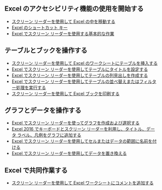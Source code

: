 ## Excel のアクセシビリティ機能の使用を開始する
- [スクリーン リーダーを使用して Excel の中を移動する](https://support.office.com/ja-jp/article/%E3%82%B9%E3%82%AF%E3%83%AA%E3%83%BC%E3%83%B3-%E3%83%AA%E3%83%BC%E3%83%80%E3%83%BC%E3%82%92%E4%BD%BF%E7%94%A8%E3%81%97%E3%81%A6-excel-%E3%81%AE%E4%B8%AD%E3%82%92%E7%A7%BB%E5%8B%95%E3%81%99%E3%82%8B-cbf024e8-2abd-4764-b639-f24eed659a53#picktab=windows)<br/>
- [Excel のショートカット キー](https://support.office.com/ja-jp/article/excel-for-windows-%E3%81%AE%E3%82%B7%E3%83%A7%E3%83%BC%E3%83%88%E3%82%AB%E3%83%83%E3%83%88-%E3%82%AD%E3%83%BC-1798d9d5-842a-42b8-9c99-9b7213f0040f#picktab=windows)<br/>
- [Excel でスクリーン リーダーを使用する基本的な作業](https://support.office.com/ja-jp/article/excel-%E3%81%A7%E3%82%B9%E3%82%AF%E3%83%AA%E3%83%BC%E3%83%B3-%E3%83%AA%E3%83%BC%E3%83%80%E3%83%BC%E3%82%92%E4%BD%BF%E7%94%A8%E3%81%99%E3%82%8B%E5%9F%BA%E6%9C%AC%E7%9A%84%E3%81%AA%E4%BD%9C%E6%A5%AD-6b275296-a377-4608-af7b-1571e2924a7c#picktab=windows)<br/>

## テーブルとブックを操作する

- [スクリーン リーダーを使用して Excel のワークシートにテーブルを挿入する](https://support.office.com/ja-jp/article/%E3%82%B9%E3%82%AF%E3%83%AA%E3%83%BC%E3%83%B3-%E3%83%AA%E3%83%BC%E3%83%80%E3%83%BC%E3%82%92%E4%BD%BF%E7%94%A8%E3%81%97%E3%81%A6-excel-%E3%81%AE%E3%83%AF%E3%83%BC%E3%82%AF%E3%82%B7%E3%83%BC%E3%83%88%E3%81%AB%E3%83%86%E3%83%BC%E3%83%96%E3%83%AB%E3%82%92%E6%8C%BF%E5%85%A5%E3%81%99%E3%82%8B-1ca888e2-b284-4675-871d-89ae012a5dc6#picktab=windows)<br/>
- [Excel でスクリーン リーダーを使用してテーブルにタイトルを設定する](https://support.office.com/ja-jp/article/excel-%E3%81%A7%E3%82%B9%E3%82%AF%E3%83%AA%E3%83%BC%E3%83%B3-%E3%83%AA%E3%83%BC%E3%83%80%E3%83%BC%E3%82%92%E4%BD%BF%E7%94%A8%E3%81%97%E3%81%A6%E3%83%86%E3%83%BC%E3%83%96%E3%83%AB%E3%81%AB%E3%82%BF%E3%82%A4%E3%83%88%E3%83%AB%E3%82%92%E8%A8%AD%E5%AE%9A%E3%81%99%E3%82%8B-f019d2fe-72c7-426f-89c0-8a56457a31f4)<br/>
- [Excel でスクリーン リーダーを使用してテーブルの列見出しを作成する](https://support.office.com/ja-jp/article/excel-%E3%81%A7%E3%82%B9%E3%82%AF%E3%83%AA%E3%83%BC%E3%83%B3-%E3%83%AA%E3%83%BC%E3%83%80%E3%83%BC%E3%82%92%E4%BD%BF%E7%94%A8%E3%81%97%E3%81%A6%E3%83%86%E3%83%BC%E3%83%96%E3%83%AB%E3%81%AE%E5%88%97%E8%A6%8B%E5%87%BA%E3%81%97%E3%82%92%E4%BD%9C%E6%88%90%E3%81%99%E3%82%8B-ed7b9782-be92-4132-b0a8-9fcda28789a1)<br/>
- [Excel でスクリーン リーダーを使用してテーブルの並べ替えまたはフィルター処理を実行する](https://support.office.com/ja-jp/article/excel-%E3%81%A7%E3%82%B9%E3%82%AF%E3%83%AA%E3%83%BC%E3%83%B3-%E3%83%AA%E3%83%BC%E3%83%80%E3%83%BC%E3%82%92%E4%BD%BF%E3%81%A3%E3%81%A6%E3%83%86%E3%83%BC%E3%83%96%E3%83%AB%E3%81%AE%E4%B8%A6%E3%81%B9%E6%9B%BF%E3%81%88%E3%81%BE%E3%81%9F%E3%81%AF%E3%83%95%E3%82%A3%E3%83%AB%E3%82%BF%E3%83%BC%E5%87%A6%E7%90%86%E3%82%92%E5%AE%9F%E8%A1%8C%E3%81%99%E3%82%8B-d6ae119c-5fab-4b7f-8869-6ef02ece71f5#picktab=windows)<br/>
- [スクリーン リーダーを使用して Excel ブックを印刷する](https://support.office.com/ja-jp/article/%E3%82%B9%E3%82%AF%E3%83%AA%E3%83%BC%E3%83%B3-%E3%83%AA%E3%83%BC%E3%83%80%E3%83%BC%E3%82%92%E4%BD%BF%E7%94%A8%E3%81%97%E3%81%A6-excel-%E3%83%96%E3%83%83%E3%82%AF%E3%82%92%E5%8D%B0%E5%88%B7%E3%81%99%E3%82%8B-deddf091-16ee-4694-b65e-f95781e9cef3#picktab=windows)<br/>

## グラフとデータを操作する

- [Excel でスクリーン リーダーを使ってグラフを作成および選択する](https://support.office.com/ja-jp/article/excel-%E3%81%A7%E3%82%B9%E3%82%AF%E3%83%AA%E3%83%BC%E3%83%B3-%E3%83%AA%E3%83%BC%E3%83%80%E3%83%BC%E3%82%92%E4%BD%BF%E3%81%A3%E3%81%A6%E3%82%B0%E3%83%A9%E3%83%95%E3%82%92%E4%BD%9C%E6%88%90%E3%81%8A%E3%82%88%E3%81%B3%E9%81%B8%E6%8A%9E%E3%81%99%E3%82%8B-af32b734-edfe-44df-b21e-4aa05d20b03b#picktab=windows)<br/>
- [Excel 2016 でキーボードとスクリーン リーダーを利用し、タイトル、データ ラベル、凡例をグラフに追加する](https://support.office.com/ja-jp/article/excel-%E3%81%A7%E3%82%B9%E3%82%AF%E3%83%AA%E3%83%BC%E3%83%B3-%E3%83%AA%E3%83%BC%E3%83%80%E3%83%BC%E3%82%92%E5%88%A9%E7%94%A8%E3%81%97%E3%81%A6%E3%80%81%E3%82%BF%E3%82%A4%E3%83%88%E3%83%AB%E3%80%81%E3%83%87%E3%83%BC%E3%82%BF-%E3%83%A9%E3%83%99%E3%83%AB%E3%80%81%E5%87%A1%E4%BE%8B%E3%82%92%E3%82%B0%E3%83%A9%E3%83%95%E3%81%AB%E8%BF%BD%E5%8A%A0%E3%81%99%E3%82%8B-30356fba-7e77-4bab-bb20-44ae8946efe9#picktab=windows)<br/>
- [Excel でスクリーン リーダーを使用してセルまたはデータの範囲に名前を付ける](https://support.office.com/ja-jp/article/excel-%E3%81%A7%E3%82%B9%E3%82%AF%E3%83%AA%E3%83%BC%E3%83%B3-%E3%83%AA%E3%83%BC%E3%83%80%E3%83%BC%E3%82%92%E4%BD%BF%E3%81%A3%E3%81%A6%E3%82%BB%E3%83%AB%E3%81%BE%E3%81%9F%E3%81%AF%E3%83%87%E3%83%BC%E3%82%BF%E3%81%AE%E7%AF%84%E5%9B%B2%E3%81%AB%E5%90%8D%E5%89%8D%E3%82%92%E4%BB%98%E3%81%91%E3%82%8B-e8b55e7a-2cfd-40c4-9ea9-e738aa24e32c)<br/>
- [Excel でスクリーン リーダーを使用してデータを置き換える](https://support.office.com/ja-jp/article/excel-%E3%81%A7%E3%82%B9%E3%82%AF%E3%83%AA%E3%83%BC%E3%83%B3-%E3%83%AA%E3%83%BC%E3%83%80%E3%83%BC%E3%82%92%E4%BD%BF%E3%81%A3%E3%81%A6%E3%83%87%E3%83%BC%E3%82%BF%E3%82%92%E7%BD%AE%E3%81%8D%E6%8F%9B%E3%81%88%E3%82%8B-b2ea0beb-4f4e-41c5-9cda-95d7ce8aeaf7#picktab=windows)<br/>

## Excel で共同作業する

- [スクリーン リーダーを使用して Excel ワークシートにコメントを追加する](https://support.office.com/ja-jp/article/%E3%82%B9%E3%82%AF%E3%83%AA%E3%83%BC%E3%83%B3-%E3%83%AA%E3%83%BC%E3%83%80%E3%83%BC%E3%82%92%E4%BD%BF%E7%94%A8%E3%81%97%E3%81%A6-excel-%E3%83%AF%E3%83%BC%E3%82%AF%E3%82%B7%E3%83%BC%E3%83%88%E3%81%AB%E3%82%B3%E3%83%A1%E3%83%B3%E3%83%88%E3%82%92%E8%BF%BD%E5%8A%A0%E3%81%99%E3%82%8B-334478e5-895f-4448-9530-b0ec21062d4c#picktab=windows)<br/>
